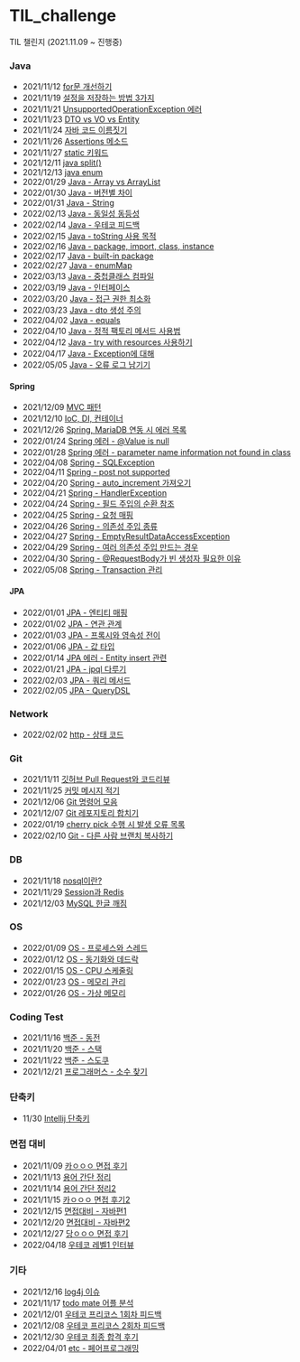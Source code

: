 # TIL_challenge
TIL 챌린지 (2021.11.09 ~ 진행중)

### Java
- 2021/11/12 [for문 개선하기](./2021_11/211112_for문_개선하기.md)  
- 2021/11/19 [설정을 저장하는 방법 3가지](./2021_11/211119_how_to_save_setting.md)
- 2021/11/21 [UnsupportedOperationException 에러](./2021_11/211121_UnsupportedOperationException.md)
- 2021/11/23 [DTO vs VO vs Entity](./2021_11/211123_DTO_VO_Entity.md)
- 2021/11/24 [자바 코드 이름짓기](./2021_11/211124_Naming_Code.md)
- 2021/11/26 [Assertions 메소드](./2021_11/211126_Assertions.md)
- 2021/11/27 [static 키워드](./2021_11/211127_static.md)
- 2021/12/11 [java split()](./2021_12/java_split.md)
- 2021/12/13 [java enum](./2021_12/java_enum.md)
- 2022/01/29 [Java - Array vs ArrayList](./2022_01/Java_Array_ArrayList.md)
- 2022/01/30 [Java - 버전별 차이](./2022_01/Java_version.md)
- 2022/01/31 [Java - String](./2022_01/Java_String.md)
- 2022/02/13 [Java - 동일성 동등성](./2022_02/java_동등성_동일성.md)
- 2022/02/14 [Java - 우테코 피드백](./2022_02/wooteco_code_review1.md)
- 2022/02/15 [Java - toString 사용 목적](./2022_02/Java_toString.md)
- 2022/02/16 [Java - package, import, class, instance](./2022_02/Java_package_import_class_instance.md)
- 2022/02/17 [Java - built-in package](./2022_02/Java_built_in_package.md)
- 2022/02/27 [Java - enumMap](./2022_02/Java_EnumMap.md)
- 2022/03/13 [Java - 중첩클래스 컴파일](./2022_03/Java_중첩클래스_컴파일.md)
- 2022/03/19 [Java - 인터페이스](./2022_03/Java_인터페이스.md)
- 2022/03/20 [Java - 접근 권한 최소화](./2022_03/Java_접근권한_최소화.md)
- 2022/03/23 [Java - dto 생성 주의](./2022_03/Java_dto_domain.md)
- 2022/04/02 [Java - equals](./2022_04/equals.md)
- 2022/04/10 [Java - 정적 팩토리 메서드 사용법](./2022_04/why_use_static_factory_method.md)
- 2022/04/12 [Java - try with resources 사용하기](./2022_04/try_with_resources.md)
- 2022/04/17 [Java - Exception에 대해](./2022_04/exception.md)
- 2022/05/05 [Java - 오류 로그 남기기](./2022_05/Java_printStackTrace.md)

#### Spring
- 2021/12/09 [MVC 패턴](./2021_12/mvc_pattern.md)
- 2021/12/10 [IoC, DI, 컨테이너](./2021_12/IoC_DI_Container.md)
- 2021/12/26 [Spring, MariaDB 연동 시 에러 목록](./2021_12/spring_connect_with_mariadb.md)
- 2022/01/24 [Spring 에러 - @Value is null](./2022_01/Spring_Value_annotaion.md)
- 2022/01/28 [Spring 에러 - parameter name information not found in class](./2022_01/Spring_Error_paramter.md)
- 2022/04/08 [Spring - SQLException](./2022_04/SQLException.md)
- 2022/04/11 [Spring - post not supported](./2022_04/post_not_supported.md)
- 2022/04/20 [Spring - auto_increment 가져오기](./2022_04/JdbcTemplate_auto_increment.md)
- 2022/04/21 [Spring - HandlerException](./2022_04/Spring_HandlerException.md)
- 2022/04/24 [Spring - 필드 주입의 순환 참조](./2022_04/Spring_cycle.md)
- 2022/04/25 [Spring - 요청 매핑](./2022_04/Spring_요청매핑.md)
- 2022/04/26 [Spring - 의존성 주입 종류](./2022_04/Spring_Injection.md)
- 2022/04/27 [Spring - EmptyResultDataAccessException](./2022_04/Spring_queryForObject.md)
- 2022/04/29 [Spring - 여러 의존성 주입 만드는 경우](./2022_04/Spring_Injection2.md)
- 2022/04/30 [Spring - @RequestBody가 빈 생성자 필요한 이유](./2022_04/Spring_RequestParam.md)
- 2022/05/08 [Spring - Transaction 관리](./2022_05/Spring_Transaction.md)

#### JPA
- 2022/01/01 [JPA - 엔티티 매핑](./2022_01/JPA_Entity_Mapping.md)
- 2022/01/02 [JPA - 연관 관계](./2022_01/JPA_relationship.md)
- 2022/01/03 [JPA - 프록시와 영속성 전이](./2022_01/JPA_proxy_cascade.md)
- 2022/01/06 [JPA - 값 타입](./2022_01/JPA_data_type.md)
- 2022/01/14 [JPA 에러 - Entity insert 관련](./2022_01/JPA_pk_error.md)
- 2022/01/21 [JPA - jpql 다루기](./2022_01/JPA_jpql.md)
- 2022/02/03 [JPA - 쿼리 메서드](./2022_02/JPA_query_method.md)
- 2022/02/05 [JPA - QueryDSL](./2022_02/JPA_QueryDSL.md)

### Network
- 2022/02/02 [http - 상태 코드](./2022_02/http_status.md)

### Git
- 2021/11/11 [깃허브 Pull Request와 코드리뷰](./2021_11/211111_GitHub와_코드리뷰.md)  
- 2021/11/25 [커밋 메시지 적기](./2021_11/211125_commit_message.md)
- 2021/12/06 [Git 명령어 모음](./2021_12/git_command.md)
- 2021/12/07 [Git 레포지토리 합치기](./2021_12/git_subtree.md)
- 2022/01/19 [cherry pick 수행 시 발생 오류 목록](./2022_01/Git_cherry_pick.md)
- 2022/02/10 [Git - 다른 사람 브랜치 복사하기](./2022_02/Git_copy_branch.md)

### DB
- 2021/11/18 [nosql이란?](./2021_11/211118_what_is_nosql.md)
- 2021/11/29 [Session과 Redis](./2021_11/211129_Session_Redis.md)
- 2021/12/03 [MySQL 한글 깨짐](./2021_12/mysql_utf8.md)

### OS
- 2022/01/09 [OS - 프로세스와 스레드](./2022_01/OS_thread_process.md)
- 2022/01/12 [OS - 동기화와 데드락](./2022_01/OS_synchronize_deadlock.md)
- 2022/01/15 [OS - CPU 스케줄링](./2022_01/OS_cpu_scheduling.md)
- 2022/01/23 [OS - 메모리 관리](./2022_01/OS_memory.md)
- 2022/01/26 [OS - 가상 메모리](./2022_01/OS_Virtual_memory.md)

### Coding Test
- 2021/11/16 [백준 - 동전](./2021_11/211116_백준_동전0.md)
- 2021/11/20 [백준 - 스택](./2021_11/211120_backjun_10828.md)
- 2021/11/22 [백준 - 스도쿠](./2021_11/211122_backjun_2580.md)
- 2021/12/21 [프로그래머스 - 소수 찾기](./2021_12/programmers_find_prim_number.md)

### 단축키
- 11/30 [Intellij 단축키](./2021_11/211130_intelliJ_shortCut.md)

### 면접 대비
- 2021/11/09 [카ㅇㅇㅇ 면접 후기](./2021_11/211109_첫_온라인면접_후기.md)
- 2021/11/13 [용어 간단 정리](./2021_11/211113_면접대비_간단정리.md)  
- 2021/11/14 [용어 간단 정리2](./2021_11/211114_면접대비_간단정리2.md)
- 2021/11/15 [카ㅇㅇㅇ 면접 후기2](./2021_11/211115_면접_후기2.md)
- 2021/12/15 [면접대비 - 자바편1](./2021_12/java_interview1.md)
- 2021/12/20 [면접대비 - 자바편2](./2021_12/java_interview2.md)
- 2021/12/27 [당ㅇㅇㅇ 면접 후기](./2021_12/carrot_interview.md)
- 2022/04/18 [우테코 레벨1 인터뷰](./2022_04/우테코_레벨1.md)

### 기타
- 2021/12/16 [log4j 이슈](./2021_12/log4j_issue.md)
- 2021/11/17 [todo mate 어플 분석](./2021_11/211117_todo_project.md)
- 2021/12/01 [우테코 프리코스 1회차 피드백](./2021_12/wooteco_precourse1_feedback.md)
- 2021/12/08 [우테코 프리코스 2회차 피드백](./2021_12/wooteco_precourse2_feedback.md)
- 2021/12/30 [우테코 최종 합격 후기](./2021_12/wooteco_precourse_final.md)
- 2022/04/01 [etc - 페어프로그래밍](./2022_03/etc_페어프로그래밍.md)
